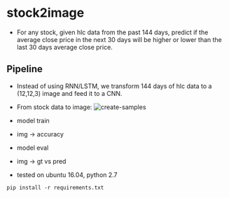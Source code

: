 # stock2image

* For any stock, given hlc data from the past 144 days, predict if the average close price in the next 30 days will be
higher or lower than the last 30 days average close price. 

## Pipeline
* Instead of using RNN/LSTM, we transform 144 days of hlc data to a (12,12,3) image and feed it to a CNN.
* From stock data to image:
![create-samples](./res/create-samples.gif)
* model train
* img -> accuracy
* model eval
* img -> gt vs pred

* tested on ubuntu 16.04, python 2.7
```
pip install -r requirements.txt
```
